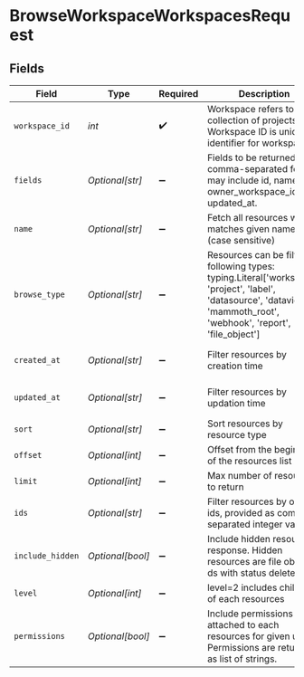 # BrowseWorkspaceWorkspacesRequest


## Fields

| Field                                                                                                                                                                     | Type                                                                                                                                                                      | Required                                                                                                                                                                  | Description                                                                                                                                                               | Example                                                                                                                                                                   |
| ------------------------------------------------------------------------------------------------------------------------------------------------------------------------- | ------------------------------------------------------------------------------------------------------------------------------------------------------------------------- | ------------------------------------------------------------------------------------------------------------------------------------------------------------------------- | ------------------------------------------------------------------------------------------------------------------------------------------------------------------------- | ------------------------------------------------------------------------------------------------------------------------------------------------------------------------- |
| `workspace_id`                                                                                                                                                            | *int*                                                                                                                                                                     | :heavy_check_mark:                                                                                                                                                        | Workspace refers to a collection of projects. Workspace ID is unique identifier for workspace.                                                                            | 4                                                                                                                                                                         |
| `fields`                                                                                                                                                                  | *Optional[str]*                                                                                                                                                           | :heavy_minus_sign:                                                                                                                                                        | Fields to be returned in a comma-separated format may include id, name, owner_workspace_id, updated_at.                                                                   | id,name                                                                                                                                                                   |
| `name`                                                                                                                                                                    | *Optional[str]*                                                                                                                                                           | :heavy_minus_sign:                                                                                                                                                        | Fetch all resources which matches given name (case sensitive)                                                                                                             | My Project                                                                                                                                                                |
| `browse_type`                                                                                                                                                             | *Optional[str]*                                                                                                                                                           | :heavy_minus_sign:                                                                                                                                                        | Resources can be filter on following types: typing.Literal['workspace', 'project', 'label', 'datasource', 'dataview', 'mammoth_root', 'webhook', 'report', 'file_object'] | project,workspace                                                                                                                                                         |
| `created_at`                                                                                                                                                              | *Optional[str]*                                                                                                                                                           | :heavy_minus_sign:                                                                                                                                                        | Filter resources by creation time                                                                                                                                         | (from:'2023-12-16T09:39:17.628Z',to:'2023-12-16T09:42:43.152Z')                                                                                                           |
| `updated_at`                                                                                                                                                              | *Optional[str]*                                                                                                                                                           | :heavy_minus_sign:                                                                                                                                                        | Filter resources by updation time                                                                                                                                         | (from:'2023-12-16T09:39:17.628Z',to:'2023-12-16T09:42:43.152Z')                                                                                                           |
| `sort`                                                                                                                                                                    | *Optional[str]*                                                                                                                                                           | :heavy_minus_sign:                                                                                                                                                        | Sort resources by resource type                                                                                                                                           | (workspace:asc),(dataview:desc)                                                                                                                                           |
| `offset`                                                                                                                                                                  | *Optional[int]*                                                                                                                                                           | :heavy_minus_sign:                                                                                                                                                        | Offset from the beginning of the resources list                                                                                                                           | 1                                                                                                                                                                         |
| `limit`                                                                                                                                                                   | *Optional[int]*                                                                                                                                                           | :heavy_minus_sign:                                                                                                                                                        | Max number of resources to return                                                                                                                                         | 10                                                                                                                                                                        |
| `ids`                                                                                                                                                                     | *Optional[str]*                                                                                                                                                           | :heavy_minus_sign:                                                                                                                                                        | Filter resources by object ids, provided as comma separated integer values                                                                                                | 1,2,3                                                                                                                                                                     |
| `include_hidden`                                                                                                                                                          | *Optional[bool]*                                                                                                                                                          | :heavy_minus_sign:                                                                                                                                                        | Include hidden resource in response. Hidden resources are file object, ds with status deleted                                                                             | false                                                                                                                                                                     |
| `level`                                                                                                                                                                   | *Optional[int]*                                                                                                                                                           | :heavy_minus_sign:                                                                                                                                                        | level=2 includes children of each resources                                                                                                                               | 2                                                                                                                                                                         |
| `permissions`                                                                                                                                                             | *Optional[bool]*                                                                                                                                                          | :heavy_minus_sign:                                                                                                                                                        | Include permissions attached to each resources for given user. Permissions are returned as list of strings.                                                               | false                                                                                                                                                                     |